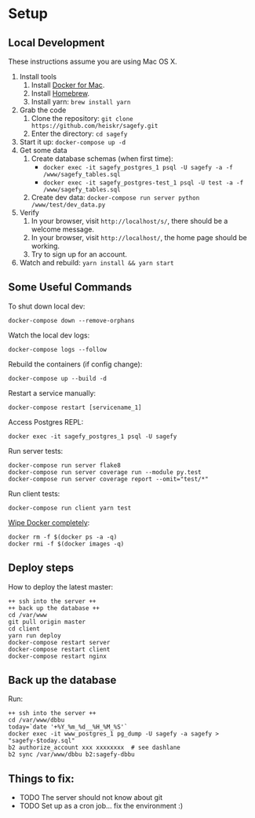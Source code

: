 Setup
=====

Local Development
-----------------

These instructions assume you are using Mac OS X.

1. Install tools
    1. Install [Docker for Mac](https://www.docker.com/docker-mac).
    2. Install [Homebrew](https://brew.sh/).
    3. Install yarn: `brew install yarn`
2. Grab the code
    1. Clone the repository: `git clone https://github.com/heiskr/sagefy.git`
    2. Enter the directory: `cd sagefy`
3. Start it up: `docker-compose up -d`
4. Get some data
    1. Create database schemas (when first time):
        - `docker exec -it sagefy_postgres_1 psql -U sagefy -a -f /www/sagefy_tables.sql`
        - `docker exec -it sagefy_postgres-test_1 psql -U test -a -f /www/sagefy_tables.sql`
    2. Create dev data: `docker-compose run server python /www/test/dev_data.py`
5. Verify
    1. In your browser, visit `http://localhost/s/`, there should be a welcome message.
    2. In your browser, visit `http://localhost/`, the home page should be working.
    3. Try to sign up for an account.
6. Watch and rebuild: `yarn install && yarn start`

Some Useful Commands
--------------------

To shut down local dev:

    docker-compose down --remove-orphans

Watch the local dev logs:

    docker-compose logs --follow

Rebuild the containers (if config change):

    docker-compose up --build -d

Restart a service manually:

    docker-compose restart [servicename_1]

Access Postgres REPL:

    docker exec -it sagefy_postgres_1 psql -U sagefy

Run server tests:

    docker-compose run server flake8
    docker-compose run server coverage run --module py.test
    docker-compose run server coverage report --omit="test/*"

Run client tests:

    docker-compose run client yarn test

[Wipe Docker completely](http://bit.ly/2xrbmWb):

    docker rm -f $(docker ps -a -q)
    docker rmi -f $(docker images -q)

Deploy steps
------------

How to deploy the latest master:

    ++ ssh into the server ++
    ++ back up the database ++
    cd /var/www
    git pull origin master
    cd client
    yarn run deploy
    docker-compose restart server
    docker-compose restart client
    docker-compose restart nginx

Back up the database
--------------------

Run:

    ++ ssh into the server ++
    cd /var/www/dbbu
    today=`date '+%Y_%m_%d__%H_%M_%S'`
    docker exec -it www_postgres_1 pg_dump -U sagefy -a sagefy > "sagefy-$today.sql"
    b2 authorize_account xxx xxxxxxxx  # see dashlane
    b2 sync /var/www/dbbu b2:sagefy-dbbu

Things to fix:
--------------

- TODO The server should not know about git
- TODO Set up as a cron job... fix the environment :)
